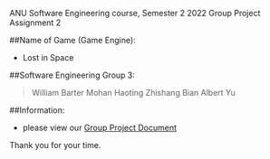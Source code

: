 ANU Software Engineering course, Semester 2 2022
Group Project Assignment 2

##Name of Game (Game Engine):
- Lost in Space

##Software Engineering Group 3:
> William Barter
> Mohan 
> Haoting
> Zhishang Bian
> Albert Yu

##Information:
- please view our [Group Project Document](https://gitlab.cecs.anu.edu.au/u7305725/comp2120-2022-group-assignment-2/-/wikis/Group-project-documentation)

Thank you for your time.
